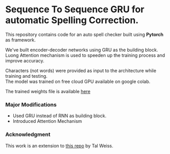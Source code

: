 # Sequence To Sequence GRU for automatic Spelling Correction.
This repository contains code for an auto spell checker built using **Pytorch** as framework.

We've built encoder-decoder networks using GRU as the building block. 
Luong Attention mechanism is used to speeden up the training process and improve accuracy.

Characters (not words) were provided as input to the architecture while training and testing.   
The model was trained on free cloud GPU available on google colab. 

The trained weights file is available [here](https://drive.google.com/file/d/1-LFmzixL3dMH99nDziw3aVkBIa6BVCUz/view?usp=sharing)

### Major Modifications
- Used GRU instead of RNN as building block.
- Introduced Attention Mechanism

### Acknowledgment
This work is an extension to [this repo](https://github.com/MajorTal/DeepSpell) by Tal Weiss. 
